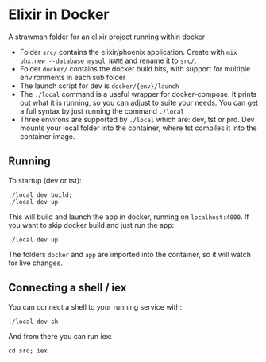 # Elixir in Docker

A strawman folder for an elixir project running within docker

* Folder `src/` contains the elixir/phoenix application.  Create with `mix phx.new --database mysql NAME` and rename it to `src/`.
* Folder `docker/` contains the docker build bits, with support for multiple environments in each sub folder
* The launch script for dev is `docker/{env}/launch`
* The `./local` command is a useful wrapper for docker-compose.  It prints out what it is running, so you can adjust to suite your needs.  You can get a full syntax by just running the command `./local`
* Three environs are supported by `./local` which are: dev, tst or prd.  Dev mounts your local folder into the container, where tst compiles it into the container image.

## Running

To startup (dev or tst):

	./local dev build;
    ./local dev up

This will build and launch the app in docker, running on `localhost:4000`.  If you want to skip docker build and just run the app:

	./local dev up

The folders `docker` and `app` are imported into the container, so it will watch for live changes.

## Connecting a shell / iex

You can connect a shell to your running service with:

	./local dev sh

And from there you can run iex:

	cd src; iex

